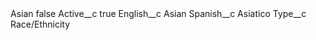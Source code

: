 <?xml version="1.0" encoding="UTF-8"?>
<CustomMetadata xmlns="http://soap.sforce.com/2006/04/metadata" xmlns:xsi="http://www.w3.org/2001/XMLSchema-instance" xmlns:xsd="http://www.w3.org/2001/XMLSchema">
    <label>Asian</label>
    <protected>false</protected>
    <values>
        <field>Active__c</field>
        <value xsi:type="xsd:boolean">true</value>
    </values>
    <values>
        <field>English__c</field>
        <value xsi:type="xsd:string">Asian</value>
    </values>
    <values>
        <field>Spanish__c</field>
        <value xsi:type="xsd:string">Asiatico</value>
    </values>
    <values>
        <field>Type__c</field>
        <value xsi:type="xsd:string">Race/Ethnicity</value>
    </values>
</CustomMetadata>

